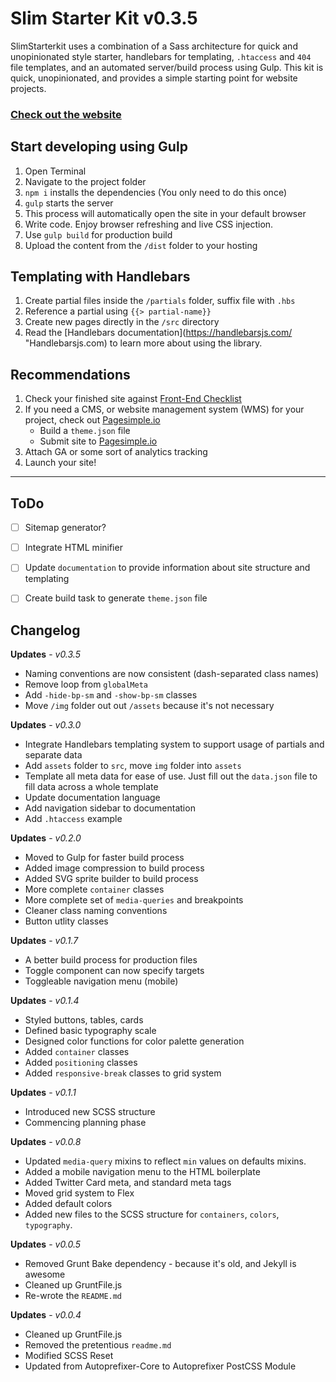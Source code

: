 # Slim Starter Kit v0.3.5   

SlimStarterkit uses a combination of a Sass architecture for quick and unopinionated style starter, handlebars for templating, `.htaccess` and `404` file templates, and an automated server/build process using Gulp. This kit is quick, unopinionated, and provides a simple starting point for website projects. 

### [Check out the website](http://simongooder.com/slim-starterkit)

## Start developing using Gulp  

1. Open Terminal  
2. Navigate to the project folder  
3. `npm i` installs the dependencies (You only need to do this once)  
4. `gulp` starts the server  
5. This process will automatically open the site in your default browser  
6. Write code. Enjoy browser refreshing and live CSS injection.   
7. Use `gulp build` for production build
8. Upload the content from the `/dist` folder to your hosting

## Templating with Handlebars
1. Create partial files inside the `/partials` folder, suffix file with `.hbs`
2. Reference a partial using `{{> partial-name}}`
3. Create new pages directly in the `/src` directory
4. Read the [Handlebars documentation](https://handlebarsjs.com/ "Handlebarsjs.com) to learn more about using the library.


## Recommendations 

1. Check your finished site against [Front-End Checklist](https://github.com/thedaviddias/Front-End-Checklist)
2. If you need a CMS, or website management system (WMS) for your project, check out [Pagesimple.io](http://pagesimple.io)
    - Build a `theme.json` file
    - Submit site to [Pagesimple.io](http://pagesimple.io)
3. Attach GA or some sort of analytics tracking
4. Launch your site!


----

## ToDo

- [ ] Sitemap generator?
- [ ] Integrate HTML minifier
- [ ] Update `documentation` to provide information about site structure and templating
- [ ] Create build task to generate `theme.json` file


## Changelog

__Updates__ - *v0.3.5*
- Naming conventions are now consistent (dash-separated class names)
- Remove loop from `globalMeta` 
- Add `-hide-bp-sm` and `-show-bp-sm` classes
- Move `/img` folder out out `/assets` because it's not necessary

__Updates__ - *v0.3.0* 
- Integrate Handlebars templating system to support usage of partials and separate data
- Add `assets` folder to `src`, move `img` folder into `assets`
- Template all meta data for ease of use. Just fill out the `data.json` file to fill data across a whole template
- Update documentation language
- Add navigation sidebar to documentation
- Add `.htaccess` example

__Updates__ - *v0.2.0*
- Moved to Gulp for faster build process
- Added image compression to build process
- Added SVG sprite builder to build process
- More complete `container` classes
- More complete set of `media-queries` and breakpoints
- Cleaner class naming conventions
- Button utlity classes

__Updates__ - *v0.1.7*
- A better build process for production files
- Toggle component can now specify targets
- Toggleable navigation menu (mobile)

__Updates__ - *v0.1.4*
- Styled buttons, tables, cards
- Defined basic typography scale
- Designed color functions for color palette generation
- Added `container` classes
- Added `positioning` classes
- Added `responsive-break` classes to grid system

__Updates__ - *v0.1.1*
- Introduced new SCSS structure
- Commencing planning phase

__Updates__ - *v0.0.8*
- Updated `media-query` mixins to reflect `min` values on defaults mixins.
- Added a mobile navigation menu to the HTML boilerplate
- Added Twitter Card meta, and standard meta tags
- Moved grid system to Flex
- Added default colors
- Added new files to the SCSS structure for `containers`, `colors`, `typography`.

__Updates__ - *v0.0.5*
- Removed Grunt Bake dependency - because it's old, and Jekyll is awesome
- Cleaned up GruntFile.js
- Re-wrote the `README.md`

__Updates__ - *v0.0.4*
- Cleaned up GruntFile.js
- Removed the pretentious `readme.md`
- Modified SCSS Reset
- Updated from Autoprefixer-Core to Autoprefixer PostCSS Module